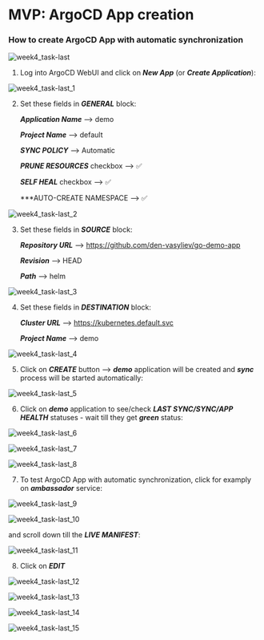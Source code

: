 # MVP: ArgoCD App creation

### How to create ArgoCD App with automatic synchronization

![week4_task-last](../.data/week4_task-last.gif)

1. Log into ArgoCD WebUI and click on ***New App*** (or ***Create Application***):

![week4_task-last_1](../.data/week4_task-last_1.png "week4_task-last_1")

2. Set these fields in ***GENERAL*** block:

    ***Application Name*** --> demo
   
    ***Project Name***     --> default
   
    ***SYNC POLICY***      --> Automatic

    ***PRUNE RESOURCES*** checkbox --> ✅

    ***SELF HEAL***       checkbox --> ✅

    ***AUTO-CREATE NAMESPACE      -->  ✅


![week4_task-last_2](../.data/week4_task-last_2.png "week4_task-last_2")

3. Set these fields in ***SOURCE*** block:

    ***Repository URL*** --> https://github.com/den-vasyliev/go-demo-app
   
    ***Revision***       --> HEAD

    ***Path***           --> helm

![week4_task-last_3](../.data/week4_task-last_3.png "week4_task-last_3")

4. Set these fields in ***DESTINATION*** block:

    ***Cluster URL***  --> https://kubernetes.default.svc
   
    ***Project Name*** --> demo

![week4_task-last_4](../.data/week4_task-last_4.png "week4_task-last_4")

5. Click on ***CREATE*** button --> ***demo*** application will be created and ***sync*** process will be started automatically:

![week4_task-last_5](../.data/week4_task-last_5.png "week4_task-last_5")

6. Click on ***demo*** application to see/check ***LAST SYNC/SYNC/APP HEALTH*** statuses - wait till they get ***green*** status:

![week4_task-last_6](../.data/week4_task-last_6.png "week4_task-last_6")

![week4_task-last_7](../.data/week4_task-last_7.png "week4_task-last_7")

![week4_task-last_8](../.data/week4_task-last_8.png "week4_task-last_8")

7. To test ArgoCD App with automatic synchronization, click for examply on ***ambassador*** service:

![week4_task-last_9](../.data/week4_task-last_9.png "week4_task-last_9")

![week4_task-last_10](../.data/week4_task-last_10.png "week4_task-last_10")

and scroll down till the ***LIVE MANIFEST***:

![week4_task-last_11](../.data/week4_task-last_11.png "week4_task-last_11")

8. Click on ***EDIT***

![week4_task-last_12](../.data/week4_task-last_12.png "week4_task-last_12")

![week4_task-last_13](../.data/week4_task-last_13.png "week4_task-last_13")

![week4_task-last_14](../.data/week4_task-last_14.png "week4_task-last_14")

![week4_task-last_15](../.data/week4_task-last_15.png "week4_task-last_15")










  
    
